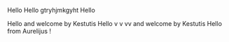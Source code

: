 Hello
 Hello gtryhjmkgyht
Hello

Hello and welcome by Kestutis
Hello v v vv and welcome by Kestutis
Hello from Aurelijus
!
